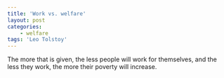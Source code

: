 ```yaml
---
title: 'Work vs. welfare'
layout: post
categories:
    - welfare
tags: 'Leo Tolstoy'
---
```


The more that is given, the less people will work for themselves, and the less they work, the more their poverty will increase.